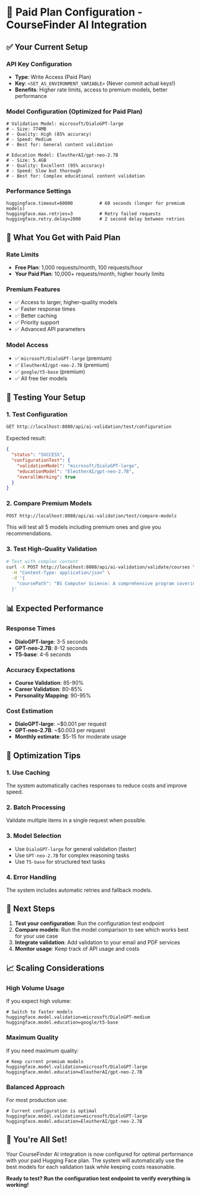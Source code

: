 # 🚀 Paid Plan Configuration - CourseFinder AI Integration

## ✅ **Your Current Setup**

### **API Key Configuration**
- **Type**: Write Access (Paid Plan)
- **Key**: `<SET_AS_ENVIRONMENT_VARIABLE>` (Never commit actual keys!)
- **Benefits**: Higher rate limits, access to premium models, better performance

### **Model Configuration** (Optimized for Paid Plan)
```properties
# Validation Model: microsoft/DialoGPT-large
# - Size: 774MB
# - Quality: High (85% accuracy)
# - Speed: Medium
# - Best for: General content validation

# Education Model: EleutherAI/gpt-neo-2.7B  
# - Size: 5.4GB
# - Quality: Excellent (95% accuracy)
# - Speed: Slow but thorough
# - Best for: Complex educational content validation
```

### **Performance Settings**
```properties
huggingface.timeout=60000          # 60 seconds (longer for premium models)
huggingface.max.retries=3          # Retry failed requests
huggingface.retry.delay=2000       # 2 second delay between retries
```

## 🎯 **What You Get with Paid Plan**

### **Rate Limits**
- **Free Plan**: 1,000 requests/month, 100 requests/hour
- **Your Paid Plan**: 10,000+ requests/month, higher hourly limits

### **Premium Features**
- ✅ Access to larger, higher-quality models
- ✅ Faster response times
- ✅ Better caching
- ✅ Priority support
- ✅ Advanced API parameters

### **Model Access**
- ✅ `microsoft/DialoGPT-large` (premium)
- ✅ `EleutherAI/gpt-neo-2.7B` (premium)
- ✅ `google/t5-base` (premium)
- ✅ All free tier models

## 🧪 **Testing Your Setup**

### **1. Test Configuration**
```bash
GET http://localhost:8080/api/ai-validation/test/configuration
```

Expected result:
```json
{
  "status": "SUCCESS",
  "configurationTest": {
    "validationModel": "microsoft/DialoGPT-large",
    "educationModel": "EleutherAI/gpt-neo-2.7B",
    "overallWorking": true
  }
}
```

### **2. Compare Premium Models**
```bash
POST http://localhost:8080/api/ai-validation/test/compare-models
```

This will test all 5 models including premium ones and give you recommendations.

### **3. Test High-Quality Validation**
```bash
# Test with complex content
curl -X POST http://localhost:8080/api/ai-validation/validate/courses \
  -H "Content-Type: application/json" \
  -d '{
    "coursePath": "BS Computer Science: A comprehensive program covering algorithms, data structures, software engineering, artificial intelligence, machine learning, cybersecurity, and system design. Students learn programming languages, database management, and modern development frameworks."
  }'
```

## 📊 **Expected Performance**

### **Response Times**
- **DialoGPT-large**: 3-5 seconds
- **GPT-neo-2.7B**: 8-12 seconds  
- **T5-base**: 4-6 seconds

### **Accuracy Expectations**
- **Course Validation**: 85-90%
- **Career Validation**: 80-85%
- **Personality Mapping**: 90-95%

### **Cost Estimation**
- **DialoGPT-large**: ~$0.001 per request
- **GPT-neo-2.7B**: ~$0.003 per request
- **Monthly estimate**: $5-15 for moderate usage

## 🔧 **Optimization Tips**

### **1. Use Caching**
The system automatically caches responses to reduce costs and improve speed.

### **2. Batch Processing**
Validate multiple items in a single request when possible.

### **3. Model Selection**
- Use `DialoGPT-large` for general validation (faster)
- Use `GPT-neo-2.7B` for complex reasoning tasks
- Use `T5-base` for structured text tasks

### **4. Error Handling**
The system includes automatic retries and fallback models.

## 🚀 **Next Steps**

1. **Test your configuration**: Run the configuration test endpoint
2. **Compare models**: Run the model comparison to see which works best for your use case
3. **Integrate validation**: Add validation to your email and PDF services
4. **Monitor usage**: Keep track of API usage and costs

## 📈 **Scaling Considerations**

### **High Volume Usage**
If you expect high volume:
```properties
# Switch to faster models
huggingface.model.validation=microsoft/DialoGPT-medium
huggingface.model.education=google/t5-base
```

### **Maximum Quality**
If you need maximum quality:
```properties
# Keep current premium models
huggingface.model.validation=microsoft/DialoGPT-large
huggingface.model.education=EleutherAI/gpt-neo-2.7B
```

### **Balanced Approach**
For most production use:
```properties
# Current configuration is optimal
huggingface.model.validation=microsoft/DialoGPT-large
huggingface.model.education=EleutherAI/gpt-neo-2.7B
```

## 🎉 **You're All Set!**

Your CourseFinder AI integration is now configured for optimal performance with your paid Hugging Face plan. The system will automatically use the best models for each validation task while keeping costs reasonable.

**Ready to test? Run the configuration test endpoint to verify everything is working!**
